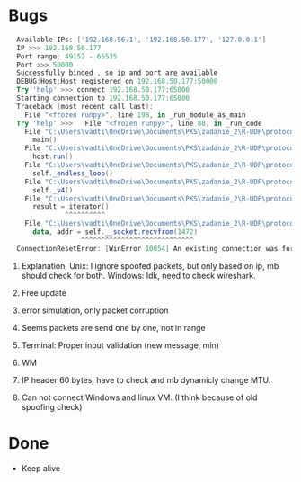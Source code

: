 # Bugs

```powershell
  Available IPs: ['192.168.56.1', '192.168.50.177', '127.0.0.1']
  IP >>> 192.168.50.177
  Port range: 49152 - 65535
  Port >>> 50000
  Successfully binded , so ip and port are available
  DEBUG:Host:Host registered on 192.168.50.177:50000
  Try 'help' >>> connect 192.168.50.177:65000
  Starting connection to 192.168.50.177:65000
  Traceback (most recent call last):
    File "<frozen runpy>", line 198, in _run_module_as_main
  Try 'help' >>>   File "<frozen runpy>", line 88, in _run_code
    File "C:\Users\vadti\OneDrive\Documents\PKS\zadanie_2\R-UDP\protocol\__main__.py", line 101, in <module>
      main()
    File "C:\Users\vadti\OneDrive\Documents\PKS\zadanie_2\R-UDP\protocol\__main__.py", line 93, in main
      host.run()
    File "C:\Users\vadti\OneDrive\Documents\PKS\zadanie_2\R-UDP\protocol\host.py", line 233, in run
      self._endless_loop()
    File "C:\Users\vadti\OneDrive\Documents\PKS\zadanie_2\R-UDP\protocol\host.py", line 191, in _endless_loop
      self._v4()
    File "C:\Users\vadti\OneDrive\Documents\PKS\zadanie_2\R-UDP\protocol\host.py", line 179, in _v4
      result = iterator()
              ^^^^^^^^^^
    File "C:\Users\vadti\OneDrive\Documents\PKS\zadanie_2\R-UDP\protocol\host.py", line 145, in _iterator
      data, addr = self.__socket.recvfrom(1472)
                  ^^^^^^^^^^^^^^^^^^^^^^^^^^^^
  ConnectionResetError: [WinError 10054] An existing connection was forcibly closed by the remote host
```

1) Explanation, Unix:
   I ignore spoofed packets, but only based on ip, mb should check for both.
   Windows:
   Idk, need to check wireshark.

2) Free update

3) error simulation, only packet corruption

4) Seems packets are send one by one, not in range

5) Terminal: Proper input validation (new message, min)

6) WM

7) IP header 60 bytes, have to check and mb dynamicly change MTU.

8) Can not connect Windows and linux VM. (I think because of old spoofing check)

# Done

- Keep alive